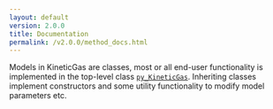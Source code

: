 ```yaml
---
layout: default
version: 2.0.0
title: Documentation
permalink: /v2.0.0/method_docs.html
---
```


Models in KineticGas are classes, most or all end-user functionality is implemented in the top-level class 
[`py_KineticGas`](/kineticgas/v2.0.0/py_kineticgas_methods.html). Inheriting classes implement constructors and some
utility functionality to modify model parameters etc.